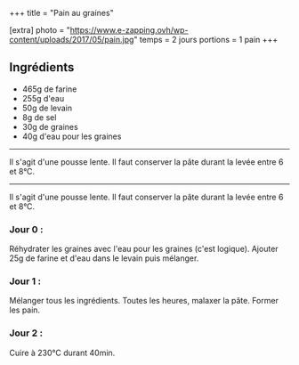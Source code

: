 +++
title = "Pain au graines"

[extra]
photo = "https://www.e-zapping.ovh/wp-content/uploads/2017/05/pain.jpg"
temps = 2 jours
portions = 1 pain 
+++

## Ingrédients

- 465g de farine
- 255g d'eau
- 50g de levain
- 8g de sel
- 30g de graines
- 40g d'eau pour les graines
---

Il s'agit d'une pousse lente. Il faut conserver la pâte durant la levée entre 6 et 8°C.

---

Il s'agit d'une pousse lente. Il faut conserver la pâte durant la levée entre 6 et 8°C.

### Jour 0 :
Réhydrater les graines avec l'eau pour les graines (c'est logique).
Ajouter 25g de farine et d'eau dans le levain puis mélanger.

### Jour 1 :
Mélanger tous les ingrédients.
Toutes les heures, malaxer la pâte.
Former les pain.

### Jour 2 :
Cuire à 230°C durant 40min.
